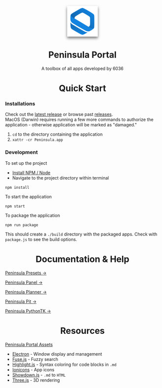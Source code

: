 <div>
    <p align="center">
        <img src="./src/assets/app/icon.png" width="100px" style="filter: drop-shadow(0px 5px 5px #0008)" class="docs-icon">
    </p>
    <h1 align="center">Peninsula Portal</h1>
    <p align="center">A toolbox of all apps developed by 6036</p>
</div>

<div>
    <h1 id="quick-start" align="center">Quick Start</h1>
</div>

### Installations
Check out the [latest release](https://github.com/team6036/peninsulaportal/releases) or browse past [releases](https://github.com/team6036/peninsulaportal/releases/latest).  
MacOS (Darwin) requires running a few more commands to authorize the application - otherwise application will be marked as "damaged."
1. `cd` to the directory containing the application
2. `xattr -cr Peninsula.app`

### Development
To set up the project
- [Install NPM / Node](https://docs.npmjs.com/downloading-and-installing-node-js-and-npm)
- Navigate to the project directory within terminal
```shell
npm install
```
To start the application
```shell
npm start
```
To package the application
```shell
npm run package
```
This should create a `./build` directory with the packaged apps. Check with `package.js` to see the build options.

<div>
    <h1 id="doc-and-help" align="center">Documentation & Help</h1>
</div>

[Peninsula Presets →](./docs/presets/MAIN.md)

[Peninsula Panel →](./docs/panel/MAIN.md)

[Peninsula Planner →](./docs/planner/MAIN.md)

[Peninsula Pit →](./docs/pit/MAIN.md)

[Peninsula PythonTK →](./docs/pythontk/MAIN.md)

<div>
    <h1 id="resources" align="center">Resources</h1>
</div>

[Peninsula Portal Assets](https://github.com/12Jeef/peninsulaportal-assets)
- [Electron](https://www.electronjs.org/) - Window display and management
- [Fuse.js](https://www.fusejs.io/) - Fuzzy search
- [Highlight.js](https://highlightjs.org/) - Syntax coloring for code blocks in `.md`
- [Ionicons](https://ionic.io/ionicons) - App icons
- [Showdown.js](https://showdownjs.com/) - `.md` to `HTML`
- [Three.js](https://threejs.org/) - 3D rendering
